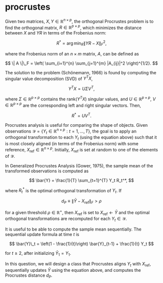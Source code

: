# procrustes

Given two matrices, $X, Y \in \mathbb{R}^{n \times p}$, the orthogonal Procrustes problem is to find the orthogonal matrix, $R \in \mathbb{R}^{p \times p}$, which minimizes the distance between $X$ and $YR$ in terms of the Frobenius norm:

$$
R^* = \arg \min_R \| YR - X \|_F^2,
$$

where the Frobenius norm of an $n \times m$ matrix, $A$, can be defined as

$$
\| A \|\_F = \left( \sum_{i=1}^{n} \sum_{j=1}^{m} |A_{ij}|^2 \right)^{1/2}.
$$

The solution to the problem (Schönemann, 1966) is found by computing the singular value decomposition (SVD) of $Y^T X$,

$$
Y^T X = U \Sigma V^T,
$$

where $\Sigma \in \mathbb{R}^{p \times p}$ contains the rank($Y^T X$) singular values, and $U \in \mathbb{R}^{p \times p}$, $V \in \mathbb{R}^{p \times p}$ are the corresponding left and right singular vectors. Then,

$$
R^* = UV^T.
$$

Procrustes analysis is useful for comparing the shape of objects. Given observations $\mathcal{Y} = \{ Y_t \in \mathbb{R}^{n \times p} : t = 1, \ldots, T \}$, the goal is to apply an orthogonal transformation to each $Y_t$ (using the equation above) such that it is most closely aligned (in terms of the Frobenius norm) with some reference, $X_{\text{ref}} \in \mathbb{R}^{n \times p}$. Initially, $X_{\text{ref}}$ is set at random to one of the elements of $\mathcal{Y}$.

In Generalized Procrustes Analysis (Gower, 1975), the sample mean of the transformed observations is computed as

$$
\bar{Y} = \frac{1}{T} \sum_{t=1}^{T} Y_t R_t^*,
$$

where $R_t^*$ is the optimal orthogonal transformation of $Y_t$. If

$$
d_P \equiv \| \bar{Y} - X_{\text{ref}} \|_F > \rho
$$

for a given threshold $\rho \in \mathbb{R}^+$, then $X_{\text{ref}}$ is set to $X_{\text{ref}} \leftarrow \bar{Y}$ and the optimal orthogonal transformations are recomputed for each $Y_t \in \mathcal{Y}$.

It is useful to be able to compute the sample mean sequentially. The sequential update formula at time $t$ is

$$
\bar{Y}\_t = \left(1 - \frac{1}{t}\right) \bar{Y}_{t-1} + \frac{1}{t} Y_t
$$

for $t \geq 2$, after initializing $\bar{Y}_1 = Y_1$.

In this question, we will design a class that Procrustes aligns $Y_t$ with $X_{\text{ref}}$, sequentially updates $\bar{Y}$ using the equation above, and computes the Procrustes distance $d_P$.
